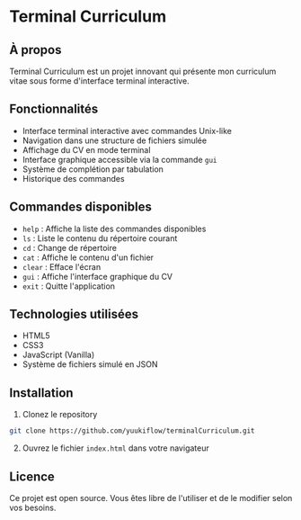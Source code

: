 # Terminal Curriculum

## À propos
Terminal Curriculum est un projet innovant qui présente mon curriculum vitae sous forme d'interface terminal interactive.

## Fonctionnalités
- Interface terminal interactive avec commandes Unix-like
- Navigation dans une structure de fichiers simulée
- Affichage du CV en mode terminal
- Interface graphique accessible via la commande `gui`
- Système de complétion par tabulation
- Historique des commandes

## Commandes disponibles
- `help` : Affiche la liste des commandes disponibles
- `ls` : Liste le contenu du répertoire courant
- `cd` : Change de répertoire
- `cat` : Affiche le contenu d'un fichier
- `clear` : Efface l'écran
- `gui` : Affiche l'interface graphique du CV
- `exit` : Quitte l'application

## Technologies utilisées
- HTML5
- CSS3
- JavaScript (Vanilla)
- Système de fichiers simulé en JSON

## Installation
1. Clonez le repository
```bash
git clone https://github.com/yuukiflow/terminalCurriculum.git
```

2. Ouvrez le fichier `index.html` dans votre navigateur

## Licence
Ce projet est open source. Vous êtes libre de l'utiliser et de le modifier selon vos besoins.
